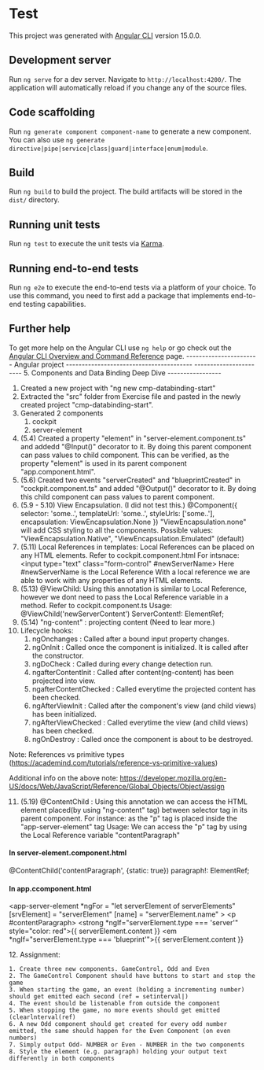 # Test

This project was generated with [Angular CLI](https://github.com/angular/angular-cli) version 15.0.0.

## Development server

Run `ng serve` for a dev server. Navigate to `http://localhost:4200/`. The application will automatically reload if you change any of the source files.

## Code scaffolding

Run `ng generate component component-name` to generate a new component. You can also use `ng generate directive|pipe|service|class|guard|interface|enum|module`.

## Build

Run `ng build` to build the project. The build artifacts will be stored in the `dist/` directory.

## Running unit tests

Run `ng test` to execute the unit tests via [Karma](https://karma-runner.github.io).

## Running end-to-end tests

Run `ng e2e` to execute the end-to-end tests via a platform of your choice. To use this command, you need to first add a package that implements end-to-end testing capabilities.

## Further help

To get more help on the Angular CLI use `ng help` or go check out the [Angular CLI Overview and Command Reference](https://angular.io/cli) page.
----------------------- Angular project ----------------------------------------
----------------------- 5. Components and Data Binding Deep Dive -----------------
1. Created a new project with "ng new cmp-databinding-start"
2. Extracted the "src" folder from Exercise file and pasted in the newly created project "cmp-databinding-start".
3. Generated 2 components
    1. cockpit
    2. server-element
4. (5.4) Created a property "element" in "server-element.component.ts" and addedd "@Input()" decorator to it. By doing this parent component can pass values to child component.
This can be verified, as the property "element" is used in its parent component "app.component.html".
5. (5.6) Created two events "serverCreated" and "blueprintCreated" in "cockpit.component.ts" and added "@Output()" decorator to it. By doing this child component can pass values to parent component.
6. (5.9 - 5.10) View Encapsulation. (I did not test this.)
    @Component({
        selector: 'some..',
        templateUrl: 'some..',
        styleUrls: ['some..'],
        encapsulation: ViewEncapsulation.None
    })
    "ViewEncapsulation.none" will add CSS styling to all the components.
    Possible values: "ViewEncapsulation.Native", "ViewEncapsulation.Emulated" (default)
7. (5.11) Local References in templates: Local References can be placed on any HTML elements. Refer to cockpit.component.html
For intsnace: <input type="text" class="form-control" #newServerName>
Here #newServerName is the Local Reference 
With a local reference we are able to work with any properties of any HTML elements.
8. (5.13) @ViewChild: Using this annotation is similar to Local Reference, however we dont need to pass the Local Reference variable in a method.
Refer to cockpit.component.ts
Usage: @ViewChild('newServerContent') ServerContent!: ElementRef;
9. (5.14) "ng-content" : projecting content (Need to lear more.)
10. Lifecycle hooks: 
    1. ngOnchanges : Called after a bound input property changes.
    2. ngOnInit : Called once the component is initialized. It is called after the constructor.
    3. ngDoCheck : Called during every change detection run.
    4. ngafterContentInit : Called after content(ng-content) has been projected into view.
    5. ngafterContentChecked : Called everytime the projected content has been checked.
    6. ngAfterViewInit : Called after the component's view (and child views) has been initialized.
    7. ngAfterViewChecked : Called everytime the view (and child views) has been checked.
    8. ngOnDestroy : Called once the component is about to be destroyed.

Note: References vs primitive types (https://academind.com/tutorials/reference-vs-primitive-values) 

Additional info on the above note: https://developer.mozilla.org/en-US/docs/Web/JavaScript/Reference/Global_Objects/Object/assign

11. (5.19) @ContentChild : Using this annotation we can access the HTML element placed(by using           "ng-content" tag) between selector tag in its parent component.
    For instance: as the "p" tag is placed inside the "app-server-element" tag
    Usage: We can access the "p" tag by using the Local Reference variable "contentParagraph"

#### In server-element.component.html
@ContentChild('contentParagraph', {static: true}) paragraph!: ElementRef;
#### In app.ccomponent.html 

<app-server-element 
    *ngFor = "let serverElement of serverElements"
    [srvElement] = "serverElement"
    [name] = "serverElement.name"
    >
        <p #contentParagraph>
        <strong *ngIf="serverElement.type === 'server'" style="color: red">{{ serverElement.content }}</strong>
        <em *ngIf="serverElement.type === 'blueprint'">{{ serverElement.content }}</em>
        </p>
</app-server-element>
12. Assignment:

    1. Create three new components. GameControl, Odd and Even
    2. The GameControl Component should have buttons to start and stop the game
    3. When starting the game, an event (holding a incrementing number) should get emitted each second (ref = setinterval|)
    4. The event should be listenable from outside the component
    5. When stopping the game, no more events should get emitted (clearlnterval(ref)
    6. A new Odd component should get created for every odd number emitted, the same should happen for the Even Component (on even numbers)
    7. Simply output Odd- NUMBER or Even - NUMBER in the two components
    8. Style the element (e.g. paragraph) holding your output text differently in both components
